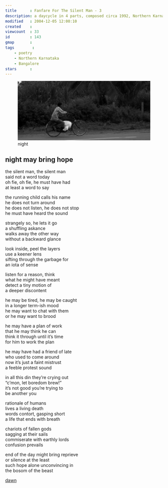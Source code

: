 ```yaml
---
title      : Fanfare For The Silent Man - 3
description: a daycycle in 4 parts, composed circa 1992, Northern Karnataka and Bangalore
modified   : 2004-12-05 12:00:10
created    :
viewcount  : 33
id         : 143
gmap       :
tags        :
    - poetry
    - Northern Karnataka
    - Bangalore
stars      :  
---
```


<figure>
    <img src="img/night.jpg">
    <figcaption>night</figcaption>
</figure>

## night may bring hope

the silent man, the silent man  
said not a word today  
oh fie, oh fie, he must have had  
at least a word to say  

the running child calls his name  
he does not turn around  
he does not listen, he does not stop  
he must have heard the sound  

strangely so, he lets it go  
a shuffling askance  
walks away the other way  
without a backward glance  

look inside, peel the layers  
use a keener lens  
sifting through the garbage for  
an iota of sense  

listen for a reason, think  
what he might have meant  
detect a tiny motion of  
a deeper discontent  

he may be tired, he may be caught  
in a longer term-ish mood  
he may want to chat with them  
or he may want to brood  

he may have a plan of work  
that he may think he can  
think it through until it’s time  
for him to work the plan  

he may have had a friend of late  
who used to come around  
now it’s just a faint mistrust  
a feeble protest sound  

in all this din they’re crying out  
“c’mon, let boredom brew!”  
it’s not good you’re trying to  
be another you  

rationale of humans  
lives a living death  
words contort, gasping short  
a life that ends with breath  

chariots of fallen gods  
sagging at their sails  
commiserate with earthly lords  
confusion prevails  

end of the day might bring reprieve  
or silence at the least  
such hope alone unconvincing in  
the bosom of the beast  

[dawn](Fanfare-For-The-Silent-Man-4)

